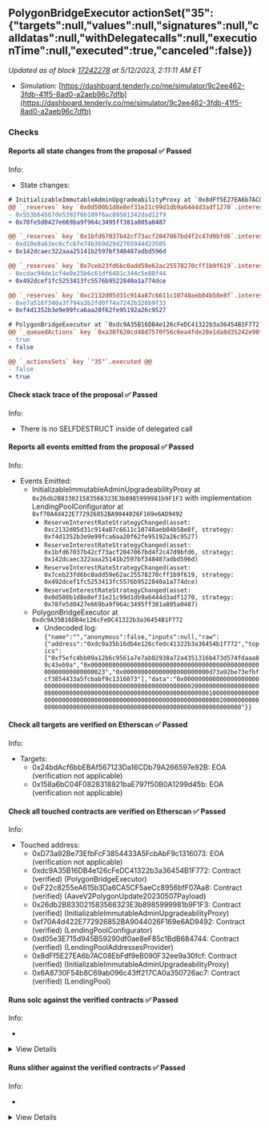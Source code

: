 ## PolygonBridgeExecutor actionSet("35": {"targets":null,"values":null,"signatures":null,"calldatas":null,"withDelegatecalls":null,"executionTime":null,"executed":true,"canceled":false})

_Updated as of block [17242278](https://etherscan.io/block/17242278) at 5/12/2023, 2:11:11 AM ET_

- Simulation: [https://dashboard.tenderly.co/me/simulator/9c2ee462-3fdb-41f5-8ad0-a2aeb96c7dfb](https://dashboard.tenderly.co/me/simulator/9c2ee462-3fdb-41f5-8ad0-a2aeb96c7dfb)

### Checks

#### Reports all state changes from the proposal ✅ Passed

Info:

- State changes:

```diff
# InitializableImmutableAdminUpgradeabilityProxy at `0x8dFf5E27EA6b7AC08EbFdf9eB090F32ee9a30fcf` with implementation LendingPool at `0x6A8730F54b8C69ab096c43ff217CA0a350726ac7`
@@ `_reserves` key `0x0d500b1d8e8ef31e21c99d1db9a6444d3adf1270`.interestRateStrategyAddress @@
- 0x553b64567de5392f6b189f6ac89581342dad12f9
+ 0x78fe5d0427e669ba9f964c3495ff381a805a0487

@@ `_reserves` key `0x1bfd67037b42cf73acf2047067bd4f2c47d9bfd6`.interestRateStrategyAddress @@
- 0xd10e8a63ec6cfc6fe74b369d29d2765944d23505
+ 0x142dcaec322aaa25141b2597bf348487adbd596d

@@ `_reserves` key `0x7ceb23fd6bc0add59e62ac25578270cff1b9f619`.interestRateStrategyAddress @@
- 0xcdac94de1cf4e8e25b6c61df6481c344c5e88f44
+ 0x492dcef1fc5253413fc5576b9522840a1a774dce

@@ `_reserves` key `0xc2132d05d31c914a87c6611c10748aeb04b58e8f`.interestRateStrategyAddress @@
- 0xe7a516f340a3f794a3b2fd0f74a7242b326b9f33
+ 0xf4d1352b3e9e99fca6aa20f62fe95192a26c9527

```

```diff
# PolygonBridgeExecutor at `0xdc9A35B16DB4e126cFeDC41322b3a36454B1F772`
@@ `_queuedActions` key `0xa38f620cd48d7570f56c6ea4fde28e1da8d35242e90f30ecd7ee1f1a8a3495a4` @@
- true
+ false

@@ `_actionsSets` key `"35"`.executed @@
- false
+ true

```

#### Check stack trace of the proposal ✅ Passed

Info:

- There is no SELFDESTRUCT inside of delegated call

#### Reports all events emitted from the proposal ✅ Passed

Info:

- Events Emitted:
  - InitializableImmutableAdminUpgradeabilityProxy at `0x26db2B833021583566323E3b8985999981b9F1F3` with implementation LendingPoolConfigurator at `0xf70A4d422E772926852BA9044026F169e6AD9492`
    - `ReserveInterestRateStrategyChanged(asset: 0xc2132d05d31c914a87c6611c10748aeb04b58e8f, strategy: 0xf4d1352b3e9e99fca6aa20f62fe95192a26c9527)`
    - `ReserveInterestRateStrategyChanged(asset: 0x1bfd67037b42cf73acf2047067bd4f2c47d9bfd6, strategy: 0x142dcaec322aaa25141b2597bf348487adbd596d)`
    - `ReserveInterestRateStrategyChanged(asset: 0x7ceb23fd6bc0add59e62ac25578270cff1b9f619, strategy: 0x492dcef1fc5253413fc5576b9522840a1a774dce)`
    - `ReserveInterestRateStrategyChanged(asset: 0x0d500b1d8e8ef31e21c99d1db9a6444d3adf1270, strategy: 0x78fe5d0427e669ba9f964c3495ff381a805a0487)`
  - PolygonBridgeExecutor at `0xdc9A35B16DB4e126cFeDC41322b3a36454B1F772`
    - Undecoded log: `{"name":"","anonymous":false,"inputs":null,"raw":{"address":"0xdc9a35b16db4e126cfedc41322b3a36454b1f772","topics":["0xf5efc4bb09a12b6c9561a7e7ab02938a72a4351316b473d574fdaaa89c43eb9a","0x0000000000000000000000000000000000000000000000000000000000000023","0x000000000000000000000000d73a92be73efbfcf3854433a5fcbabf9c1316073"],"data":"0x0000000000000000000000000000000000000000000000000000000000000020000000000000000000000000000000000000000000000000000000000000000100000000000000000000000000000000000000000000000000000000000000200000000000000000000000000000000000000000000000000000000000000000"}}`

#### Check all targets are verified on Etherscan ✅ Passed

Info:

- Targets:
  - 0x24bdAcf6bbEBAf567123Da16CDb79A266597e92B: EOA (verification not applicable)
  - 0x158a6bC04F0828318821baE797f50B0A1299d45b: EOA (verification not applicable)

#### Check all touched contracts are verified on Etherscan ✅ Passed

Info:

- Touched address:
  - 0xD73a92Be73EfbFcF3854433A5FcbAbF9c1316073: EOA (verification not applicable)
  - 0xdc9A35B16DB4e126cFeDC41322b3a36454B1F772: Contract (verified) (PolygonBridgeExecutor)
  - 0xF22c8255eA615b3Da6CA5CF5aeCc8956bfF07Aa8: Contract (verified) (AaveV2PolygonUpdate20230507Payload)
  - 0x26db2B833021583566323E3b8985999981b9F1F3: Contract (verified) (InitializableImmutableAdminUpgradeabilityProxy)
  - 0xf70A4d422E772926852BA9044026F169e6AD9492: Contract (verified) (LendingPoolConfigurator)
  - 0xd05e3E715d945B59290df0ae8eF85c1BdB684744: Contract (verified) (LendingPoolAddressesProvider)
  - 0x8dFf5E27EA6b7AC08EbFdf9eB090F32ee9a30fcf: Contract (verified) (InitializableImmutableAdminUpgradeabilityProxy)
  - 0x6A8730F54b8C69ab096c43ff217CA0a350726ac7: Contract (verified) (LendingPool)

#### Runs solc against the verified contracts ✅ Passed

Info:

-

<details>
<summary>View Details</summary>
<details>
<summary>View warnings for InitializableImmutableAdminUpgradeabilityProxy at `0x26db2B833021583566323E3b8985999981b9F1F3` with implementation LendingPoolConfigurator at `0xf70A4d422E772926852BA9044026F169e6AD9492`</summary>

```
INFO:CryticCompile:Source code not available, try to fetch the bytecode only
```

</details>

<details>
<summary>View warnings for LendingPool at `0x6A8730F54b8C69ab096c43ff217CA0a350726ac7`</summary>

```
INFO:CryticCompile:Source code not available, try to fetch the bytecode only
```

</details>

<details>
<summary>View warnings for InitializableImmutableAdminUpgradeabilityProxy at `0x8dFf5E27EA6b7AC08EbFdf9eB090F32ee9a30fcf` with implementation LendingPool at `0x6A8730F54b8C69ab096c43ff217CA0a350726ac7`</summary>

```
INFO:CryticCompile:Source code not available, try to fetch the bytecode only
```

</details>

<details>
<summary>View warnings for LendingPoolAddressesProvider at `0xd05e3E715d945B59290df0ae8eF85c1BdB684744`</summary>

```
INFO:CryticCompile:Source code not available, try to fetch the bytecode only
```

</details>

<details>
<summary>View warnings for PolygonBridgeExecutor at `0xdc9A35B16DB4e126cFeDC41322b3a36454B1F772`</summary>

```
INFO:CryticCompile:Source code not available, try to fetch the bytecode only
```

</details>

<details>
<summary>View warnings for LendingPoolConfigurator at `0xf70A4d422E772926852BA9044026F169e6AD9492`</summary>

```
INFO:CryticCompile:Source code not available, try to fetch the bytecode only
```

</details>

</details>

#### Runs slither against the verified contracts ✅ Passed

Info:

-

<details>
<summary>View Details</summary>

<details>
<summary>Slither report for InitializableImmutableAdminUpgradeabilityProxy at `0x26db2B833021583566323E3b8985999981b9F1F3` with implementation LendingPoolConfigurator at `0xf70A4d422E772926852BA9044026F169e6AD9492`</summary>

```
Source code not available, try to fetch the bytecode only
Traceback (most recent call last):
  File "/home/runner/.local/lib/python3.10/site-packages/slither/__main__.py", line 837, in main_impl
    ) = process_all(filename, args, detector_classes, printer_classes)
  File "/home/runner/.local/lib/python3.10/site-packages/slither/__main__.py", line 101, in process_all
    ) = process_single(compilation, args, detector_classes, printer_classes)
  File "/home/runner/.local/lib/python3.10/site-packages/slither/__main__.py", line 79, in process_single
    slither = Slither(target, ast_format=ast, **vars(args))
  File "/home/runner/.local/lib/python3.10/site-packages/slither/slither.py", line 114, in __init__
    parser.parse_top_level_from_loaded_json(ast, path)
  File "/home/runner/.local/lib/python3.10/site-packages/slither/solc_parsing/slither_compilation_unit_solc.py", line 205, in parse_top_level_from_loaded_json
    if data_loaded[self.get_key()] == "root":
KeyError: 'name'
ERROR:root:Error in 0x26db2B833021583566323E3b8985999981b9F1F3
ERROR:root:Traceback (most recent call last):
  File "/home/runner/.local/lib/python3.10/site-packages/slither/__main__.py", line 837, in main_impl
    ) = process_all(filename, args, detector_classes, printer_classes)
  File "/home/runner/.local/lib/python3.10/site-packages/slither/__main__.py", line 101, in process_all
    ) = process_single(compilation, args, detector_classes, printer_classes)
  File "/home/runner/.local/lib/python3.10/site-packages/slither/__main__.py", line 79, in process_single
    slither = Slither(target, ast_format=ast, **vars(args))
  File "/home/runner/.local/lib/python3.10/site-packages/slither/slither.py", line 114, in __init__
    parser.parse_top_level_from_loaded_json(ast, path)
  File "/home/runner/.local/lib/python3.10/site-packages/slither/solc_parsing/slither_compilation_unit_solc.py", line 205, in parse_top_level_from_loaded_json
    if data_loaded[self.get_key()] == "root":
KeyError: 'name'

```

</details>

<details>
<summary>Slither report for LendingPool at `0x6A8730F54b8C69ab096c43ff217CA0a350726ac7`</summary>

```
Source code not available, try to fetch the bytecode only
Traceback (most recent call last):
  File "/home/runner/.local/lib/python3.10/site-packages/slither/__main__.py", line 837, in main_impl
    ) = process_all(filename, args, detector_classes, printer_classes)
  File "/home/runner/.local/lib/python3.10/site-packages/slither/__main__.py", line 101, in process_all
    ) = process_single(compilation, args, detector_classes, printer_classes)
  File "/home/runner/.local/lib/python3.10/site-packages/slither/__main__.py", line 79, in process_single
    slither = Slither(target, ast_format=ast, **vars(args))
  File "/home/runner/.local/lib/python3.10/site-packages/slither/slither.py", line 114, in __init__
    parser.parse_top_level_from_loaded_json(ast, path)
  File "/home/runner/.local/lib/python3.10/site-packages/slither/solc_parsing/slither_compilation_unit_solc.py", line 205, in parse_top_level_from_loaded_json
    if data_loaded[self.get_key()] == "root":
KeyError: 'name'
ERROR:root:Error in 0x6A8730F54b8C69ab096c43ff217CA0a350726ac7
ERROR:root:Traceback (most recent call last):
  File "/home/runner/.local/lib/python3.10/site-packages/slither/__main__.py", line 837, in main_impl
    ) = process_all(filename, args, detector_classes, printer_classes)
  File "/home/runner/.local/lib/python3.10/site-packages/slither/__main__.py", line 101, in process_all
    ) = process_single(compilation, args, detector_classes, printer_classes)
  File "/home/runner/.local/lib/python3.10/site-packages/slither/__main__.py", line 79, in process_single
    slither = Slither(target, ast_format=ast, **vars(args))
  File "/home/runner/.local/lib/python3.10/site-packages/slither/slither.py", line 114, in __init__
    parser.parse_top_level_from_loaded_json(ast, path)
  File "/home/runner/.local/lib/python3.10/site-packages/slither/solc_parsing/slither_compilation_unit_solc.py", line 205, in parse_top_level_from_loaded_json
    if data_loaded[self.get_key()] == "root":
KeyError: 'name'

```

</details>

<details>
<summary>Slither report for InitializableImmutableAdminUpgradeabilityProxy at `0x8dFf5E27EA6b7AC08EbFdf9eB090F32ee9a30fcf` with implementation LendingPool at `0x6A8730F54b8C69ab096c43ff217CA0a350726ac7`</summary>

```
Source code not available, try to fetch the bytecode only
Traceback (most recent call last):
  File "/home/runner/.local/lib/python3.10/site-packages/slither/__main__.py", line 837, in main_impl
    ) = process_all(filename, args, detector_classes, printer_classes)
  File "/home/runner/.local/lib/python3.10/site-packages/slither/__main__.py", line 101, in process_all
    ) = process_single(compilation, args, detector_classes, printer_classes)
  File "/home/runner/.local/lib/python3.10/site-packages/slither/__main__.py", line 79, in process_single
    slither = Slither(target, ast_format=ast, **vars(args))
  File "/home/runner/.local/lib/python3.10/site-packages/slither/slither.py", line 114, in __init__
    parser.parse_top_level_from_loaded_json(ast, path)
  File "/home/runner/.local/lib/python3.10/site-packages/slither/solc_parsing/slither_compilation_unit_solc.py", line 205, in parse_top_level_from_loaded_json
    if data_loaded[self.get_key()] == "root":
KeyError: 'name'
ERROR:root:Error in 0x8dFf5E27EA6b7AC08EbFdf9eB090F32ee9a30fcf
ERROR:root:Traceback (most recent call last):
  File "/home/runner/.local/lib/python3.10/site-packages/slither/__main__.py", line 837, in main_impl
    ) = process_all(filename, args, detector_classes, printer_classes)
  File "/home/runner/.local/lib/python3.10/site-packages/slither/__main__.py", line 101, in process_all
    ) = process_single(compilation, args, detector_classes, printer_classes)
  File "/home/runner/.local/lib/python3.10/site-packages/slither/__main__.py", line 79, in process_single
    slither = Slither(target, ast_format=ast, **vars(args))
  File "/home/runner/.local/lib/python3.10/site-packages/slither/slither.py", line 114, in __init__
    parser.parse_top_level_from_loaded_json(ast, path)
  File "/home/runner/.local/lib/python3.10/site-packages/slither/solc_parsing/slither_compilation_unit_solc.py", line 205, in parse_top_level_from_loaded_json
    if data_loaded[self.get_key()] == "root":
KeyError: 'name'

```

</details>

<details>
<summary>Slither report for LendingPoolAddressesProvider at `0xd05e3E715d945B59290df0ae8eF85c1BdB684744`</summary>

```
Source code not available, try to fetch the bytecode only
Traceback (most recent call last):
  File "/home/runner/.local/lib/python3.10/site-packages/slither/__main__.py", line 837, in main_impl
    ) = process_all(filename, args, detector_classes, printer_classes)
  File "/home/runner/.local/lib/python3.10/site-packages/slither/__main__.py", line 101, in process_all
    ) = process_single(compilation, args, detector_classes, printer_classes)
  File "/home/runner/.local/lib/python3.10/site-packages/slither/__main__.py", line 79, in process_single
    slither = Slither(target, ast_format=ast, **vars(args))
  File "/home/runner/.local/lib/python3.10/site-packages/slither/slither.py", line 114, in __init__
    parser.parse_top_level_from_loaded_json(ast, path)
  File "/home/runner/.local/lib/python3.10/site-packages/slither/solc_parsing/slither_compilation_unit_solc.py", line 205, in parse_top_level_from_loaded_json
    if data_loaded[self.get_key()] == "root":
KeyError: 'name'
ERROR:root:Error in 0xd05e3E715d945B59290df0ae8eF85c1BdB684744
ERROR:root:Traceback (most recent call last):
  File "/home/runner/.local/lib/python3.10/site-packages/slither/__main__.py", line 837, in main_impl
    ) = process_all(filename, args, detector_classes, printer_classes)
  File "/home/runner/.local/lib/python3.10/site-packages/slither/__main__.py", line 101, in process_all
    ) = process_single(compilation, args, detector_classes, printer_classes)
  File "/home/runner/.local/lib/python3.10/site-packages/slither/__main__.py", line 79, in process_single
    slither = Slither(target, ast_format=ast, **vars(args))
  File "/home/runner/.local/lib/python3.10/site-packages/slither/slither.py", line 114, in __init__
    parser.parse_top_level_from_loaded_json(ast, path)
  File "/home/runner/.local/lib/python3.10/site-packages/slither/solc_parsing/slither_compilation_unit_solc.py", line 205, in parse_top_level_from_loaded_json
    if data_loaded[self.get_key()] == "root":
KeyError: 'name'

```

</details>

<details>
<summary>Slither report for PolygonBridgeExecutor at `0xdc9A35B16DB4e126cFeDC41322b3a36454B1F772`</summary>

```
Source code not available, try to fetch the bytecode only
Traceback (most recent call last):
  File "/home/runner/.local/lib/python3.10/site-packages/slither/__main__.py", line 837, in main_impl
    ) = process_all(filename, args, detector_classes, printer_classes)
  File "/home/runner/.local/lib/python3.10/site-packages/slither/__main__.py", line 101, in process_all
    ) = process_single(compilation, args, detector_classes, printer_classes)
  File "/home/runner/.local/lib/python3.10/site-packages/slither/__main__.py", line 79, in process_single
    slither = Slither(target, ast_format=ast, **vars(args))
  File "/home/runner/.local/lib/python3.10/site-packages/slither/slither.py", line 114, in __init__
    parser.parse_top_level_from_loaded_json(ast, path)
  File "/home/runner/.local/lib/python3.10/site-packages/slither/solc_parsing/slither_compilation_unit_solc.py", line 205, in parse_top_level_from_loaded_json
    if data_loaded[self.get_key()] == "root":
KeyError: 'name'
ERROR:root:Error in 0xdc9A35B16DB4e126cFeDC41322b3a36454B1F772
ERROR:root:Traceback (most recent call last):
  File "/home/runner/.local/lib/python3.10/site-packages/slither/__main__.py", line 837, in main_impl
    ) = process_all(filename, args, detector_classes, printer_classes)
  File "/home/runner/.local/lib/python3.10/site-packages/slither/__main__.py", line 101, in process_all
    ) = process_single(compilation, args, detector_classes, printer_classes)
  File "/home/runner/.local/lib/python3.10/site-packages/slither/__main__.py", line 79, in process_single
    slither = Slither(target, ast_format=ast, **vars(args))
  File "/home/runner/.local/lib/python3.10/site-packages/slither/slither.py", line 114, in __init__
    parser.parse_top_level_from_loaded_json(ast, path)
  File "/home/runner/.local/lib/python3.10/site-packages/slither/solc_parsing/slither_compilation_unit_solc.py", line 205, in parse_top_level_from_loaded_json
    if data_loaded[self.get_key()] == "root":
KeyError: 'name'

```

</details>

<details>
<summary>Slither report for AaveV2PolygonUpdate20230507Payload at `0xF22c8255eA615b3Da6CA5CF5aeCc8956bfF07Aa8`</summary>

```
INFO:Detectors:
DefaultReserveInterestRateStrategy.calculateInterestRates(address,uint256,uint256,uint256,uint256,uint256).vars (@aave/protocol-v2/contracts/protocol/lendingpool/DefaultReserveInterestRateStrategy.sol#134) is a local variable never initialized
Reference: https://github.com/crytic/slither/wiki/Detector-Documentation#uninitialized-local-variables
INFO:Detectors:
DefaultReserveInterestRateStrategy.constructor(ILendingPoolAddressesProvider,uint256,uint256,uint256,uint256,uint256,uint256).baseVariableBorrowRate (@aave/protocol-v2/contracts/protocol/lendingpool/DefaultReserveInterestRateStrategy.sol#59) shadows:
	- DefaultReserveInterestRateStrategy.baseVariableBorrowRate() (@aave/protocol-v2/contracts/protocol/lendingpool/DefaultReserveInterestRateStrategy.sol#91-93) (function)
	- IReserveInterestRateStrategy.baseVariableBorrowRate() (@aave/protocol-v2/contracts/interfaces/IReserveInterestRateStrategy.sol#10) (function)
DefaultReserveInterestRateStrategy.constructor(ILendingPoolAddressesProvider,uint256,uint256,uint256,uint256,uint256,uint256).variableRateSlope1 (@aave/protocol-v2/contracts/protocol/lendingpool/DefaultReserveInterestRateStrategy.sol#60) shadows:
	- DefaultReserveInterestRateStrategy.variableRateSlope1() (@aave/protocol-v2/contracts/protocol/lendingpool/DefaultReserveInterestRateStrategy.sol#75-77) (function)
DefaultReserveInterestRateStrategy.constructor(ILendingPoolAddressesProvider,uint256,uint256,uint256,uint256,uint256,uint256).variableRateSlope2 (@aave/protocol-v2/contracts/protocol/lendingpool/DefaultReserveInterestRateStrategy.sol#61) shadows:
	- DefaultReserveInterestRateStrategy.variableRateSlope2() (@aave/protocol-v2/contracts/protocol/lendingpool/DefaultReserveInterestRateStrategy.sol#79-81) (function)
DefaultReserveInterestRateStrategy.constructor(ILendingPoolAddressesProvider,uint256,uint256,uint256,uint256,uint256,uint256).stableRateSlope1 (@aave/protocol-v2/contracts/protocol/lendingpool/DefaultReserveInterestRateStrategy.sol#62) shadows:
	- DefaultReserveInterestRateStrategy.stableRateSlope1() (@aave/protocol-v2/contracts/protocol/lendingpool/DefaultReserveInterestRateStrategy.sol#83-85) (function)
DefaultReserveInterestRateStrategy.constructor(ILendingPoolAddressesProvider,uint256,uint256,uint256,uint256,uint256,uint256).stableRateSlope2 (@aave/protocol-v2/contracts/protocol/lendingpool/DefaultReserveInterestRateStrategy.sol#63) shadows:
	- DefaultReserveInterestRateStrategy.stableRateSlope2() (@aave/protocol-v2/contracts/protocol/lendingpool/DefaultReserveInterestRateStrategy.sol#87-89) (function)
Reference: https://github.com/crytic/slither/wiki/Detector-Documentation#local-variable-shadowing
INFO:Detectors:
PercentageMath.percentDiv(uint256,uint256) (@aave/protocol-v2/contracts/protocol/libraries/math/PercentageMath.sol#43-53) is never used and should be removed
SafeMath.div(uint256,uint256) (@aave/protocol-v2/contracts/dependencies/openzeppelin/contracts/SafeMath.sol#101-103) is never used and should be removed
SafeMath.div(uint256,uint256,string) (@aave/protocol-v2/contracts/dependencies/openzeppelin/contracts/SafeMath.sol#116-127) is never used and should be removed
SafeMath.mod(uint256,uint256) (@aave/protocol-v2/contracts/dependencies/openzeppelin/contracts/SafeMath.sol#140-142) is never used and should be removed
SafeMath.mod(uint256,uint256,string) (@aave/protocol-v2/contracts/dependencies/openzeppelin/contracts/SafeMath.sol#155-162) is never used and should be removed
SafeMath.mul(uint256,uint256) (@aave/protocol-v2/contracts/dependencies/openzeppelin/contracts/SafeMath.sol#76-88) is never used and should be removed
WadRayMath.halfRay() (@aave/protocol-v2/contracts/protocol/libraries/math/WadRayMath.sol#39-41) is never used and should be removed
WadRayMath.halfWad() (@aave/protocol-v2/contracts/protocol/libraries/math/WadRayMath.sol#46-48) is never used and should be removed
WadRayMath.rayToWad(uint256) (@aave/protocol-v2/contracts/protocol/libraries/math/WadRayMath.sol#117-123) is never used and should be removed
WadRayMath.wad() (@aave/protocol-v2/contracts/protocol/libraries/math/WadRayMath.sol#32-34) is never used and should be removed
WadRayMath.wadDiv(uint256,uint256) (@aave/protocol-v2/contracts/protocol/libraries/math/WadRayMath.sol#72-79) is never used and should be removed
WadRayMath.wadMul(uint256,uint256) (@aave/protocol-v2/contracts/protocol/libraries/math/WadRayMath.sol#56-64) is never used and should be removed
Reference: https://github.com/crytic/slither/wiki/Detector-Documentation#dead-code
INFO:Detectors:
Variable DefaultReserveInterestRateStrategy.OPTIMAL_UTILIZATION_RATE (@aave/protocol-v2/contracts/protocol/lendingpool/DefaultReserveInterestRateStrategy.sol#29) is not in mixedCase
Variable DefaultReserveInterestRateStrategy.EXCESS_UTILIZATION_RATE (@aave/protocol-v2/contracts/protocol/lendingpool/DefaultReserveInterestRateStrategy.sol#37) is not in mixedCase
Variable DefaultReserveInterestRateStrategy._baseVariableBorrowRate (@aave/protocol-v2/contracts/protocol/lendingpool/DefaultReserveInterestRateStrategy.sol#42) is not in mixedCase
Variable DefaultReserveInterestRateStrategy._variableRateSlope1 (@aave/protocol-v2/contracts/protocol/lendingpool/DefaultReserveInterestRateStrategy.sol#45) is not in mixedCase
Variable DefaultReserveInterestRateStrategy._variableRateSlope2 (@aave/protocol-v2/contracts/protocol/lendingpool/DefaultReserveInterestRateStrategy.sol#48) is not in mixedCase
Variable DefaultReserveInterestRateStrategy._stableRateSlope1 (@aave/protocol-v2/contracts/protocol/lendingpool/DefaultReserveInterestRateStrategy.sol#51) is not in mixedCase
Variable DefaultReserveInterestRateStrategy._stableRateSlope2 (@aave/protocol-v2/contracts/protocol/lendingpool/DefaultReserveInterestRateStrategy.sol#54) is not in mixedCase
Constant WadRayMath.halfWAD (@aave/protocol-v2/contracts/protocol/libraries/math/WadRayMath.sol#14) is not in UPPER_CASE_WITH_UNDERSCORES
Constant WadRayMath.halfRAY (@aave/protocol-v2/contracts/protocol/libraries/math/WadRayMath.sol#17) is not in UPPER_CASE_WITH_UNDERSCORES
Reference: https://github.com/crytic/slither/wiki/Detector-Documentation#conformance-to-solidity-naming-conventions
INFO:Detectors:
Variable DefaultReserveInterestRateStrategy._stableRateSlope1 (@aave/protocol-v2/contracts/protocol/lendingpool/DefaultReserveInterestRateStrategy.sol#51) is too similar to DefaultReserveInterestRateStrategy._stableRateSlope2 (@aave/protocol-v2/contracts/protocol/lendingpool/DefaultReserveInterestRateStrategy.sol#54)
Variable DefaultReserveInterestRateStrategy._variableRateSlope1 (@aave/protocol-v2/contracts/protocol/lendingpool/DefaultReserveInterestRateStrategy.sol#45) is too similar to DefaultReserveInterestRateStrategy._variableRateSlope2 (@aave/protocol-v2/contracts/protocol/lendingpool/DefaultReserveInterestRateStrategy.sol#48)
Variable DefaultReserveInterestRateStrategy.constructor(ILendingPoolAddressesProvider,uint256,uint256,uint256,uint256,uint256,uint256).stableRateSlope1 (@aave/protocol-v2/contracts/protocol/lendingpool/DefaultReserveInterestRateStrategy.sol#62) is too similar to DefaultReserveInterestRateStrategy.constructor(ILendingPoolAddressesProvider,uint256,uint256,uint256,uint256,uint256,uint256).stableRateSlope2 (@aave/protocol-v2/contracts/protocol/lendingpool/DefaultReserveInterestRateStrategy.sol#63)
Variable DefaultReserveInterestRateStrategy.constructor(ILendingPoolAddressesProvider,uint256,uint256,uint256,uint256,uint256,uint256).variableRateSlope1 (@aave/protocol-v2/contracts/protocol/lendingpool/DefaultReserveInterestRateStrategy.sol#60) is too similar to DefaultReserveInterestRateStrategy.constructor(ILendingPoolAddressesProvider,uint256,uint256,uint256,uint256,uint256,uint256).variableRateSlope2 (@aave/protocol-v2/contracts/protocol/lendingpool/DefaultReserveInterestRateStrategy.sol#61)
Variable Errors.LP_INCONSISTENT_FLASHLOAN_PARAMS (@aave/protocol-v2/contracts/protocol/libraries/helpers/Errors.sol#55) is too similar to Errors.VL_INCONSISTENT_FLASHLOAN_PARAMS (@aave/protocol-v2/contracts/protocol/libraries/helpers/Errors.sol#100)
Reference: https://github.com/crytic/slither/wiki/Detector-Documentation#variable-names-too-similar
INFO:Slither:0xF22c8255eA615b3Da6CA5CF5aeCc8956bfF07Aa8 analyzed (8 contracts with 79 detectors), 32 result(s) found
```

</details>

<details>
<summary>Slither report for LendingPoolConfigurator at `0xf70A4d422E772926852BA9044026F169e6AD9492`</summary>

```
Source code not available, try to fetch the bytecode only
Traceback (most recent call last):
  File "/home/runner/.local/lib/python3.10/site-packages/slither/__main__.py", line 837, in main_impl
    ) = process_all(filename, args, detector_classes, printer_classes)
  File "/home/runner/.local/lib/python3.10/site-packages/slither/__main__.py", line 101, in process_all
    ) = process_single(compilation, args, detector_classes, printer_classes)
  File "/home/runner/.local/lib/python3.10/site-packages/slither/__main__.py", line 79, in process_single
    slither = Slither(target, ast_format=ast, **vars(args))
  File "/home/runner/.local/lib/python3.10/site-packages/slither/slither.py", line 114, in __init__
    parser.parse_top_level_from_loaded_json(ast, path)
  File "/home/runner/.local/lib/python3.10/site-packages/slither/solc_parsing/slither_compilation_unit_solc.py", line 205, in parse_top_level_from_loaded_json
    if data_loaded[self.get_key()] == "root":
KeyError: 'name'
ERROR:root:Error in 0xf70A4d422E772926852BA9044026F169e6AD9492
ERROR:root:Traceback (most recent call last):
  File "/home/runner/.local/lib/python3.10/site-packages/slither/__main__.py", line 837, in main_impl
    ) = process_all(filename, args, detector_classes, printer_classes)
  File "/home/runner/.local/lib/python3.10/site-packages/slither/__main__.py", line 101, in process_all
    ) = process_single(compilation, args, detector_classes, printer_classes)
  File "/home/runner/.local/lib/python3.10/site-packages/slither/__main__.py", line 79, in process_single
    slither = Slither(target, ast_format=ast, **vars(args))
  File "/home/runner/.local/lib/python3.10/site-packages/slither/slither.py", line 114, in __init__
    parser.parse_top_level_from_loaded_json(ast, path)
  File "/home/runner/.local/lib/python3.10/site-packages/slither/solc_parsing/slither_compilation_unit_solc.py", line 205, in parse_top_level_from_loaded_json
    if data_loaded[self.get_key()] == "root":
KeyError: 'name'

```

</details>

</details>
